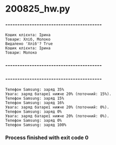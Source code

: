 # 200825_hw.py

### ----------------------------------------
    Кошик клієнта: Ірина
    Товари: Хліб, Молоко
    Видалено 'Хліб'? True
    Кошик клієнта: Ірина
    Товари: Молоко
### ----------------------------------------

### ----------------------------------------
    Телефон Samsung: заряд 35%
    Увага: заряд батареї нижче 20% (поточний: 15%).
    Телефон Samsung: заряд 15%
    Телефон Samsung: заряд 16%
    Увага: заряд батареї нижче 20% (поточний: 0%).
    Телефон Samsung: заряд 0%
    Увага: заряд батареї нижче 20% (поточний: 0%).
    Телефон Samsung: заряд 0%
    Телефон Samsung: заряд 100%

### Process finished with exit code 0
